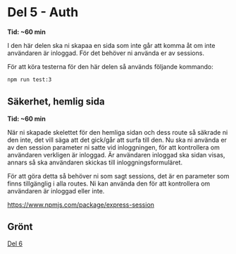 # Del 5 - Auth

**Tid: ~60 min**

I den här delen ska ni skapaa en sida som inte går att komma åt om inte användaren är inloggad. För det behöver ni använda er av sessions.

För att köra testerna för den här delen så används följande kommando:
```bash
npm run test:3
```

## Säkerhet, hemlig sida

**Tid: ~60 min**

När ni skapade skelettet för den hemliga sidan och dess route så säkrade ni den inte, det vill säga att det gick/går att surfa till den.
Nu ska ni använda er av den session parameter ni satte vid inloggningen, för att kontrollera om användaren verkligen är inloggad. Är användaren inloggad ska sidan visas, annars så ska användaren skickas till inloggningsformuläret.

För att göra detta så behöver ni som sagt sessions, det är en parameter som finns tillgänglig i alla routes. Ni kan använda den för att kontrollera om användaren är inloggad eller inte.

https://www.npmjs.com/package/express-session

## Grönt

[Del 6](del6.md)